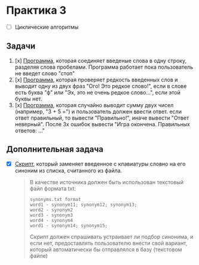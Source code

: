 # Практика 3
- [ ] Циклические алгоритмы

## Задачи
1. [x] [Программа](task1.py), которая соединяет введеные слова в одну строку, разделяя слова пробелами. Программа работает пока пользователь не введет слово "стоп"
2. [x] [Программа](task2.py), которая проверяет редкость введенных слов и выводит одну из двух фраз "Ого! Это редкое слово!", если в слове есть буква "ф" или "Эх, это не очень редкое слово...", если этой буквы нет.
3. [x] [Программа](task3.py), которая случайно выводит сумму двух чисел (например, "3 + 5 =") и пользователь должен ввести ответ. если ответ правильный, то вывести "Правильно!", иначе вывести "Ответ неверный". После 3х ошибок вывести "Игра окончена. Правильных ответов: ..."

## Дополнительная задача

- [x] [Скрипт](synonyms_task.py), который заменяет введенное с клавиатуры словно на его синоним из списка, считанного из файла.

    > В качестве источника должен быть использован текстовый файл формата txt:
    > ```
    > synonyms.txt format
    > word1 - synonym11; synonym12; synonym13;
    > word2 - synonym2
    > word3 - synonym3
    > word4 - synonym4
    > word1 - synonym14; synonym15;
    > ```
    > Скрипт должен спрашивать устраивает ли подбор синонима, и если нет, предоставлять пользователю внести свой вариант, который автоматически бы отправлялся в базу (текстовом файле)
